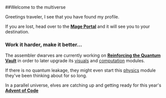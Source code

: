##Welcome to the multiverse

Greetings traveler, I see that you have found my profile.

If you are lost, head over to the **[Mage Portal][0]** and it will see you to your destination.

### Work it harder, make it better...

The assembler dwarves are currently working on **[Reinforcing the Quantum Vault][1]** in order to later upgrade its [visuals][2] and [computation][3] modules.

If there is no quantum leakage, they might even start this [physics][4] module they've been thinking about for so long.


In a parallel universe, elves are catching up and getting ready for this year's **[Advent of Code][5]**


[0]: https://github.com/FlavorlessQuark/Mage_Portal
[1]: https://github.com/FlavorlessQuark/Quantum_Vault
[2]: https://github.com/FlavorlessQuark/SDL_Tools
[3]: https://github.com/FlavorlessQuark/Math_Tools
[4]: https://github.com/LumenNoctis/Physics_tools
[5]: https://github.com/FlavorlessQuark/Advent_of_Code
